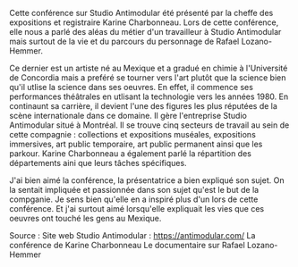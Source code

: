 Cette conférence sur Studio Antimodular été présenté par la cheffe des expositions et registraire Karine Charbonneau. Lors de cette conférence, elle nous a parlé des aléas du métier d'un travailleur à Studio Antimodular mais surtout de la vie et du parcours du personnage de Rafael Lozano-Hemmer.

Ce dernier est un artiste né au Mexique et a gradué en chimie à l'Université de Concordia mais a preféré se tourner vers l'art plutôt que la science bien qu'il utlise la science dans ses oeuvres. En effet, il commence ses performances théâtrales en utlisant la technologie vers les années 1980. En continaunt sa carrière, il devient l'une des figures les plus réputées de la scène internationale dans ce domaine. Il gère l'entreprise Studio Antimodular situé à Montréal. Il se trouve cinq secteurs de travail au sein de cette compagnie : collections et expositions muséales, expositions immersives, art public temporaire, art public permanent ainsi que les parkour. Karine Charbonneau a également parlé la répartition des départements aini que leurs tâches spécifiques. 

J'ai bien aimé la conférence, la présentatrice a bien expliqué son sujet. On la sentait impliquée et passionnée dans son sujet qu'est le but de la compganie. Je sens bien qu'elle en a inspiré plus d'un lors de cette conférence. Et j'ai surtout aimé lorsqu'elle expliquait les vies que ces oeuvres ont touché les gens au Mexique.

Source : Site web Studio Antimodular : https://antimodular.com/
La conférence de Karine Charbonneau
Le documentaire sur Rafael Lozano-Hemmer
